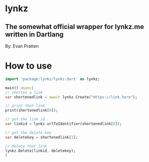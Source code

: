 # lynkz
## The somewhat official wrapper for lynkz.me written in Dartlang
By: Evan Pratten

# How to use

```Dart
import 'package:lynkz/lynkz.dart' as lynkz;

main() async{
// shorten a link
var shortenedlink = await lynkz.Create("Https://link.here");

// print that link
print(shortenedlink[0]);

// get the link id
var linkid = lynkz.urlToIdentifier(shortenedlink[0]);

// get the delete key
var deletekey = shortenedlink[1];

// delete that link
lynkz.Delete(linkid, deletekey);
}
```
